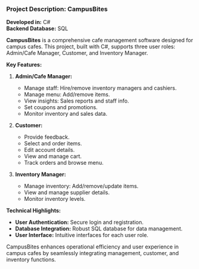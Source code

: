 ### Project Description: CampusBites

**Developed in:** C#  
**Backend Database:** SQL

**CampusBites** is a comprehensive cafe management software designed for campus cafes. This project, built with C#, supports three user roles: Admin/Cafe Manager, Customer, and Inventory Manager.

**Key Features:**

1. **Admin/Cafe Manager:**
   - Manage staff: Hire/remove inventory managers and cashiers.
   - Manage menu: Add/remove items.
   - View insights: Sales reports and staff info.
   - Set coupons and promotions.
   - Monitor inventory and sales data.

2. **Customer:**
   - Provide feedback.
   - Select and order items.
   - Edit account details.
   - View and manage cart.
   - Track orders and browse menu.

3. **Inventory Manager:**
   - Manage inventory: Add/remove/update items.
   - View and manage supplier details.
   - Monitor inventory levels.

**Technical Highlights:**
- **User Authentication:** Secure login and registration.
- **Database Integration:** Robust SQL database for data management.
- **User Interface:** Intuitive interfaces for each user role.

CampusBites enhances operational efficiency and user experience in campus cafes by seamlessly integrating management, customer, and inventory functions.
